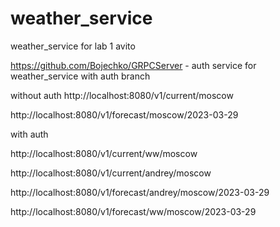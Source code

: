 # weather_service
weather_service for lab 1 avito 


https://github.com/Bojechko/GRPCServer - auth service for weather_service with auth branch

without auth
http://localhost:8080/v1/current/moscow

http://localhost:8080/v1/forecast/moscow/2023-03-29

with auth

http://localhost:8080/v1/current/ww/moscow

http://localhost:8080/v1/current/andrey/moscow

http://localhost:8080/v1/forecast/andrey/moscow/2023-03-29

http://localhost:8080/v1/forecast/ww/moscow/2023-03-29
